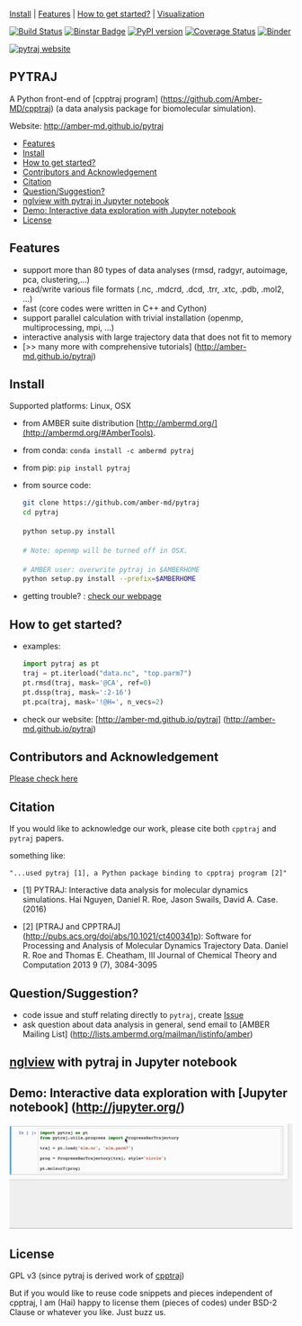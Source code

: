 [Install](#install) | [Features](#features) | [How to get started?](#how-to-get-started) | [Visualization](#nglview-with-pytraj-in-jupyter-notebook)

[![Build Status](https://travis-ci.org/Amber-MD/pytraj.svg?branch=master)](https://travis-ci.org/Amber-MD/pytraj)
[![Binstar Badge](https://anaconda.org/ambermd/pytraj/badges/version.svg)](https://anaconda.org/ambermd/pytraj/)
[![PyPI version](https://badge.fury.io/py/pytraj.svg)](https://badge.fury.io/py/pytraj)
[![Coverage Status](https://coveralls.io/repos/Amber-MD/pytraj/badge.svg?branch=master&service=github)](https://coveralls.io/github/Amber-MD/pytraj?branch=master)
[![Binder](http://mybinder.org/assets/images/logo.svg)](http://mybinder.org/repo/hainm/notebook-pytraj)

[![pytraj website](./examples/figures/pytraj.gif)](http://amber-md.github.io/pytraj/latest/index.html)

PYTRAJ 
------
A Python front-end of [cpptraj program] (https://github.com/Amber-MD/cpptraj) (a data analysis package for biomolecular simulation).

Website: http://amber-md.github.io/pytraj

* [Features](#features)
* [Install](#install)
* [How to get started?](#how-to-get-started)
* [Contributors and Acknowledgement](#contributors-and-acknowledgement)
* [Citation](#citation)
* [Question/Suggestion?](#questionsuggestion)
* [nglview with pytraj in Jupyter notebook](#nglview-with-pytraj-in-jupyter-notebook)
* [Demo: Interactive data exploration with Jupyter notebook](#demo-interactive-data-exploration-with-jupyter-notebook)
* [License](#license)


Features
--------

- support more than 80 types of data analyses (rmsd, radgyr, autoimage, pca, clustering,...)
- read/write various file formats (.nc, .mdcrd, .dcd, .trr, .xtc, .pdb, .mol2, ...)
- fast (core codes were written in C++ and Cython)
- support parallel calculation with trivial installation (openmp, multiprocessing, mpi, ...)
- interactive analysis with large trajectory data that does not fit to memory
- [>> many more with comprehensive tutorials] (http://amber-md.github.io/pytraj)


Install
-------
Supported platforms: Linux, OSX

- from AMBER suite distribution [http://ambermd.org/](http://ambermd.org/#AmberTools).

- from conda: `conda install -c ambermd pytraj`

- from pip: `pip install pytraj`

- from source code:

    ```bash
    git clone https://github.com/amber-md/pytraj
    cd pytraj

    python setup.py install
 
    # Note: openmp will be turned off in OSX.
    
    # AMBER user: overwrite pytraj in $AMBERHOME
    python setup.py install --prefix=$AMBERHOME
    ```

- getting trouble? : [check our webpage](http://amber-md.github.io/pytraj/latest/installation.html)


How to get started?
------------------

- examples: 

    ```python
    import pytraj as pt
    traj = pt.iterload("data.nc", "top.parm7")
    pt.rmsd(traj, mask='@CA', ref=0)
    pt.dssp(traj, mask=':2-16')
    pt.pca(traj, mask='!@H=', n_vecs=2)
    ```
- check our website: [http://amber-md.github.io/pytraj] (http://amber-md.github.io/pytraj)

Contributors and Acknowledgement
--------------------------------

[Please check here](./contributors/)

Citation
--------

If you would like to acknowledge our work, please cite both ``cpptraj`` and ``pytraj`` papers.

something like: 

    "...used pytraj [1], a Python package binding to cpptraj program [2]"

- [1] PYTRAJ: Interactive data analysis for molecular dynamics simulations. Hai Nguyen, Daniel R. Roe, Jason Swails, David A. Case. (2016)

- [2] [PTRAJ and CPPTRAJ] (http://pubs.acs.org/doi/abs/10.1021/ct400341p): Software for Processing and Analysis of Molecular Dynamics Trajectory Data.
Daniel R. Roe and Thomas E. Cheatham, III
Journal of Chemical Theory and Computation 2013 9 (7), 3084-3095 


Question/Suggestion?
--------------------
* code issue and stuff relating directly to `pytraj`, create [Issue](https://github.com/pytraj/pytraj/issues)
* ask question about data analysis in general, send email to [AMBER Mailing List] (http://lists.ambermd.org/mailman/listinfo/amber)

[nglview](https://github.com/arose/nglview) with pytraj in Jupyter notebook
---------------------------------------


Demo: Interactive data exploration with [Jupyter notebook] (http://jupyter.org/)
--------------------------------------------------------------------------------

[![pytraj website](./examples/figures/progress_bar.gif)](http://amber-md.github.io/pytraj/latest/index.html)


License
-------
GPL v3 (since pytraj is derived work of [cpptraj](https://github.com/Amber-MD/cpptraj/blob/master/LICENSE))

But if you would like to reuse code snippets and pieces independent of cpptraj, I am (Hai) happy to license them (pieces of codes) under 
BSD-2 Clause or whatever you like. Just buzz us.

